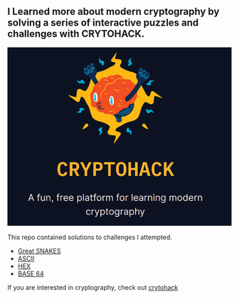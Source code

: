 ## I Learned more about modern cryptography by solving a series of interactive puzzles and challenges with CRYTOHACK.
![alt text](images/image.png)

This repo contained solutions to challenges I attempted.

- [Great SNAKES](great_snakes.py)
- [ASCII](ascii.py)
- [HEX](hex.py)
- [BASE 64](base64.py)

If you are interested in cryptography, check out [crytohack](https://cryptohack.org/)